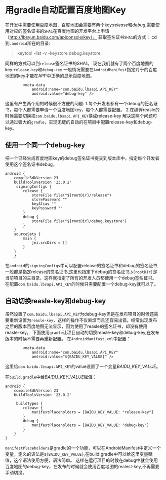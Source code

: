 # 用gradle自动配置百度地图Key
在开发中需要使用百度地图，百度地图会需要有两个key:*release*和*debug*,需要使用对应的签名证书的`SHA1`在百度地图的开发平台上申请（http://lbsyun.baidu.com/apiconsole/key）。
获取签名证书`SHA1`的方式：
cd到`.android`所在的目录:
>keytool -list -v -keystore debug.keystore

同样的方式可以到`release`签名证书的SHA1。
现在我们就有了两个百度地图的key:`release-key`和`debug-key`
一般情况需要在`AndroidManifest`指定对于的百度地图的key才能在APP中正确的显示百度地图。
```
		<meta-data
            android:name="com.baidu.lbsapi.API_KEY"
            android:value="debug-key" />
```
这里有产生两个用的时候很不方便的问题:
	1.每个开发者都有一个debug的签名证书，每个人都需要申请一个百度地图key，每个人都需要配置。
	2.在编译reasle的时候需要切换把`com.baidu.lbsapi.API_KEY`换成release-key
解决这两个问题可以通过强大的`gradle`，实现无缝的自动的在项目中配置release-key和debug-key。

## 使用一个同一个debug-key
把一个已经生成百度地图key的debug签名证书提交到版本库中，指定每个开发者使用这个签名证书debug。
```
android {
    compileSdkVersion 23
    buildToolsVersion '23.0.2'
 	 signingConfigs {
        release {
            storeFile file("${rootDir}/release")
            storePassword ""
            keyAlias ""
            keyPassword ""
        }
        debug {
            storeFile file("${rootDir}/debug.keystore")
        }
    }
    sourceSets {
        main {
            jni.srcDirs = []
        }
    }
    }
```
在`android`的`signingConfigs`中可以配置release的签名证书和debug的签名证书,一般都是指定release的签名证书,这里也指定下debug的签名证书,`${rootDir}`是当前项目的主目录，这样就指定了所有的开发人员都使用一个debug签名证书。
在配置`com.baidu.lbsapi.API_KEY`的时候只需要配置一个debug-key就可以了。

## 自动切换reasle-key和debug-key

虽然设置了`com.baidu.lbsapi.API_KEY`为debug-key但是在发布项目的时候还需要重新设置为`reasle-key`，这样的操作不仅麻烦而且还容易出错，经常出现发布之后的版本百度地图无法显示，因为使用了reasle的签名证书，却没有使用reasle-key。
下面使用`gradle`让项目自动的切换reasle-key和debug-key,在发布版本的时候不需要再重新配置。
在`AndroidManifast.xml`中配置：
```
 		<meta-data
            android:name="com.baidu.lbsapi.API_KEY"
            android:value="${BAIDU_KEY_VALUE}" />
```
这里给`com.baidu.lbsapi.API_KEY`的value设置了一个变量*BAIDU_KEY_VALUE*。

在`build.gradle`中给*BAIDU_KEY_VALUE*赋值：
```
android {
    compileSdkVersion 23
    buildToolsVersion '23.0.2'
    
     buildTypes {
        release {     
            manifestPlaceholders = [BAIDU_KEY_VALUE: "release-key"]
        }
        debug {
            manifestPlaceholders = [BAIDU_KEY_VALUE: "debug-key"]
        }
    }
}
```
`manifestPlaceholders`是gradle的一个功能，可以在AndroidManifest中定义一个变量，定义的语法是`${BAIDU_KEY_VALUE}`,在build.gradle中可以给这里变量赋值，这个语法使用方便，语法简单。
这样在运行项目的时候在debug中就会使用百度地图的debug-key，在发布的时候就会使用百度地图的realest-key,不再需要手动切换。

